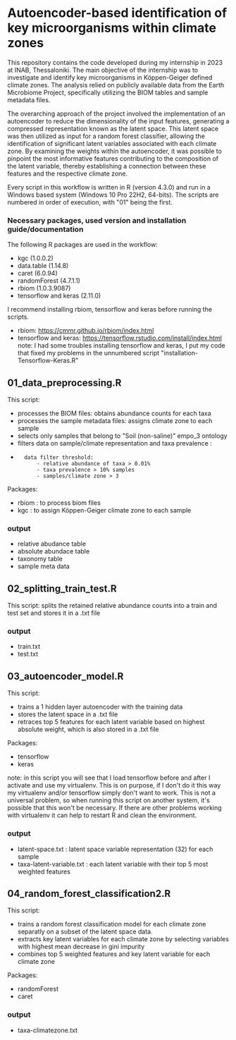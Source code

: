 # Autoencoder-based identification of key microorganisms within climate zones

This repository contains the code developed during my internship in 2023 at INAB, Thessaloniki. The main objective of the internship was to investigate and identify key microorganisms in Köppen-Geiger defined climate zones. The analysis relied on publicly available data from the Earth Microbiome Project, specifically utilizing the BIOM tables and sample metadata files.

The overarching approach of the project involved the implementation of an autoencoder to reduce the dimensionality of the input features, generating a compressed representation known as the latent space. This latent space was then utilized as input for a random forest classifier, allowing the identification of significant latent variables associated with each climate zone. By examining the weights within the autoencoder, it was possible to pinpoint the most informative features contributing to the composition of the latent variable, thereby establishing a connection between these features and the respective climate zone.

Every script in this workflow is written in R (version 4.3.0) and run in a Windows based system (Windows 10 Pro 22H2, 64-bits).
The scripts are numbered in order of execution, with "01" being the first. 

### Necessary packages, used version and installation guide/documentation
The following R packages are used in the workflow:
- kgc (1.0.0.2)
- data.table (1.14.8)
- caret (6.0.94)
- randomForest (4.7.1.1)
- rbiom (1.0.3.9087)
- tensorflow and keras (2.11.0)  

I recommend installing rbiom, tensorflow and keras before running the scripts. 
- rbiom: https://cmmr.github.io/rbiom/index.html 
- tensorflow and keras: https://tensorflow.rstudio.com/install/index.html 
note: I had some troubles installing tensorflow and keras, I put my code that fixed my problems in the unnumbered script "installation-Tensorflow-Keras.R"

## 01_data_preprocessing.R
This script:
- processes the BIOM files: obtains abundance counts for each taxa 
- processes the sample metadata files: assigns climate zone to each sample
- selects only samples that belong to "Soil (non-saline)" empo_3 ontology
- filters data on sample/climate representation and taxa prevalence :
-       data filter threshold:
            - relative abundance of taxa > 0.01%
            - taxa prevalence > 10% samples
            - samples/climate zone > 3


Packages:
- rbiom : to process biom files
- kgc : to assign Köppen-Geiger climate zone to each sample


### output
- relative abudance table
- absolute abundace table
- taxonomy table
- sample meta data

## 02_splitting_train_test.R
This script:
splits the retained relative abundance counts into a train and test set and stores it in a .txt file

### output
- train.txt
- test.txt

## 03_autoencoder_model.R
This script:
- trains a 1 hidden layer autoencoder with the training data
- stores the latent space in a .txt file
- retraces top 5 features for each latent variable based on highest absolute weight, which is also stored in a .txt file

Packages: 
- tensorflow
- keras

note: in this script you will see that I load tensorflow before and after I activate and use my virtualenv. This is on purpose, if I don't do it this way my virtualenv and/or tensorflow simply don't want to work. This is not a universal problem, so when running this script on another system, it's possible that this won't be necessary. If there are other problems working with virtualenv it can help to restart R and clean the environment.

### output
- latent-space.txt : latent space variable representation (32) for each sample
- taxa-latent-variable.txt : each latent variable with their top 5 most weighted features

## 04_random_forest_classification2.R
This script:
- trains a random forest classification model for each climate zone separatly on a subset of the latent space data.
- extracts key latent variables for each climate zone by selecting variables with highest mean decrease in gini impurity
- combines top 5 weighted features and key latent variable for each climate zone

Packages:
- randomForest
- caret

### output
- taxa-climatezone.txt
